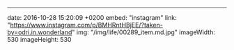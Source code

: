 ---
date: 2016-10-28 15:20:09 +0200
embed: "instagram"
link: "https://www.instagram.com/p/BMHRntHBjEE/?taken-by=odri.in.wonderland"
img: "/img/life/00289_item.md.jpg"
imageWidth: 530
imageHeight: 530
